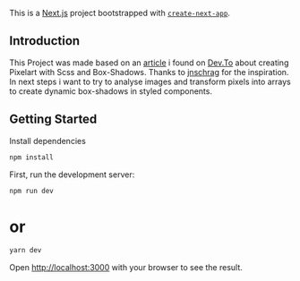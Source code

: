 This is a [Next.js](https://nextjs.org/) project bootstrapped with [`create-next-app`](https://github.com/vercel/next.js/tree/canary/packages/create-next-app).
## Introduction
This Project was made based on an [article](https://dev.to/jnschrag/creating-pixel-art-with-css-3451) i found on [Dev.To](https://dev.to/) about creating Pixelart with Scss and Box-Shadows. Thanks to [jnschrag](https://dev.to/jnschrag) for the inspiration.
In next steps i want to try to analyse images and transform pixels into arrays to create dynamic box-shadows in styled components. 

## Getting Started

Install dependencies 
```sh
npm install
```

First, run the development server:

```sh
npm run dev
```
# or
```sh
yarn dev
```

Open [http://localhost:3000](http://localhost:3000) with your browser to see the result.